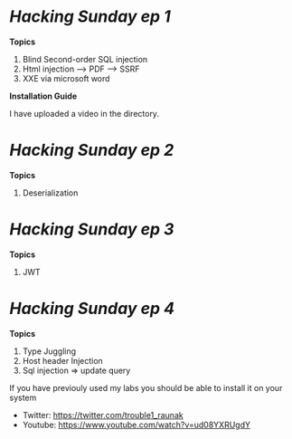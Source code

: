 
*Hacking Sunday ep 1*
=====================

**Topics**

1. Blind Second-order SQL injection
2. Html injection --> PDF --> SSRF
3. XXE via microsoft word

**Installation Guide**

I have uploaded a video in the directory.


*Hacking Sunday ep 2*
=====================

**Topics**

1. Deserialization


*Hacking Sunday ep 3*
=====================

**Topics**

1. JWT


*Hacking Sunday ep 4*
=====================

**Topics**

1. Type Juggling
2. Host header Injection
3. Sql injection => update query

If you have previouly used my labs you should be able to install it on your system


* Twitter: https://twitter.com/trouble1_raunak
* Youtube: https://www.youtube.com/watch?v=ud08YXRUgdY

